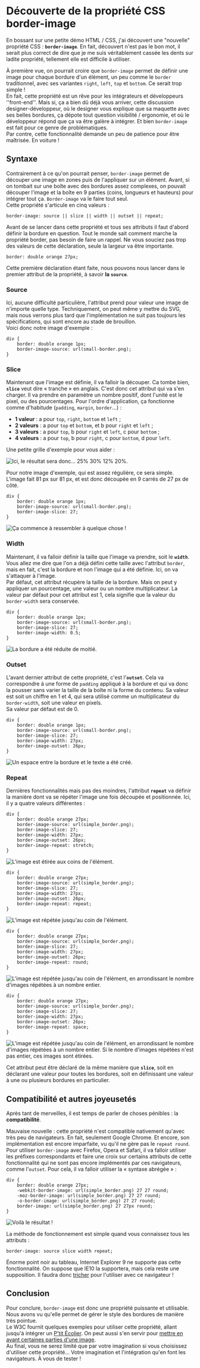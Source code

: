 # Découverte de la propriété CSS border-image

En bossant sur une petite démo HTML / CSS, j'ai découvert une "nouvelle" propriété CSS : **`border-image`**. En fait, découvert n'est pas le bon mot, il serait plus correct de dire que je me suis véritablement cassée les dents sur ladite propriété, tellement elle est difficile à utiliser.

À première vue, on pourrait croire que `border-image` permet de définir une image pour chaque bordure d'un élément, un peu comme le `border` traditionnel, avec ses variantes `right`, `left`, `top` et `bottom`. Ce serait trop simple !  
En fait, cette propriété est un rêve pour les intégrateurs et développeurs &#39;&#39;front-end''. Mais si, ça a bien dû déjà vous arriver, cette discussion designer-développeur, où le designer vous explique que sa maquette avec ses belles bordures, ça dépote tout question visibilité / ergonomie, et où le développeur répond que ça va être galère à intégrer. Et bien `border-image` est fait pour ce genre de problématiques.  
Par contre, cette fonctionnalité demande un peu de patience pour être maîtrisée. En voiture !

## Syntaxe

Contrairement à ce qu'on pourrait penser, `border-image` permet de découper une image en zones puis de l'appliquer sur un élément. Avant, si on tombait sur une boîte avec des bordures assez complexes, on pouvait découper l'image et la boîte en 9 parties (coins, longueurs et hauteurs) pour intégrer tout ça. `Border-image` va le faire tout seul.  
Cette propriété s'articule en cinq valeurs :

~~~ {lang="css" line="1"}
border-image: source || slice || width || outset || repeat;
~~~

Avant de se lancer dans cette propriété et tous ses attributs il faut d'abord définir la bordure en question. Tout le monde sait comment marche la propriété border, pas besoin de faire un rappel. Ne vous souciez pas trop des valeurs de cette déclaration, seule la largeur va être importante.

~~~ {lang="css" line="1"}
border: double orange 27px;
~~~

Cette première déclaration étant faite, nous pouvons nous lancer dans le premier attribut de la propriété, à savoir **la `source`**.

### Source

Ici, aucune difficulté particulière, l'attribut prend pour valeur une image de n'importe quelle type. Techniquement, on peut même y mettre du SVG, mais nous verrons plus tard que l'implémentation ne suit pas toujours les spécifications, qui sont encore au stade de brouillon.  
Voici donc notre image d'exemple :

~~~ {lang="css" line="1"}
div {
    border: double orange 1px;
    border-image-source: url(small-border.png);
}
~~~

### Slice

Maintenant que l'image est définie, il va falloir la découper. Ca tombe bien, **`slice`** veut dire « tranche » en anglais. C'est donc cet attribut qui va s'en charger. Il va prendre en paramètre un nombre positif, dont l'unité est le pixel, ou des pourcentages. Pour l'ordre d'application, ça fonctionne comme d'habitude (`padding`, `margin`, `border`...) :

- **1 valeur** : a pour `top`, `right`, `bottom` et `left` ;
- **2 valeurs** : a pour `top` et `bottom`, et b pour `right` et `left` ;
- **3 valeurs** : a pour `top`, b pour `right` et `left`, c pour `bottom` ;
- **4 valeurs** : a pour `top`, b pour `right`, c pour `bottom`, d pour `left`.

Une petite grille d'exemple pour vous aider :

![Ici, le résultat sera donc... 25% 30% 12% 20%.](img1.png "Ici, le résultat sera donc... 25% 30% 12% 20%.")

Pour notre image d'exemple, qui est assez régulière, ce sera simple. L'image fait 81 px sur 81 px, et est donc découpée en 9 carrés de 27 px de côté.

~~~ {lang="css" line="1"}
div {
    border: double orange 1px;
    border-image-source: url(small-border.png);
    border-image-slice: 27;
}
~~~

![Ça commence à ressembler à quelque chose !](img2.png "Ça commence à ressembler à quelque chose !")

### Width

Maintenant, il va falloir définir la taille que l'image va prendre, soit le **`width`**. Vous allez me dire que l'on a déjà défini cette taille avec l'attribut `border`, mais en fait, c'est la bordure et non l'image qui a été définie. Ici, on va s'attaquer à l'image.  
Par défaut, cet attribut récupère la taille de la bordure. Mais on peut y appliquer un pourcentage, une valeur ou un nombre multiplicateur. La valeur par défaut pour cet attribut est 1, cela signifie que la valeur du `border-width` sera conservée.

~~~ {lang="css" line="1"}
div {
    border: double orange 1px;
    border-image-source: url(small-border.png);
    border-image-slice: 27;
    border-image-width: 0.5;
}
~~~

![La bordure a été réduite de moitié.](img3.png "La bordure a été réduite de moitié.")

### Outset

L'avant dernier attribut de cette propriété, c'est l'**`outset`**. Cela va correspondre à une forme de `padding` appliqué à la bordure et qui va donc la pousser sans varier la taille de la boîte ni la forme du contenu. Sa valeur est soit un chiffre en 1 et 4, qui sera utilisé comme un multiplicateur du `border-width`, soit une valeur en pixels.  
Sa valeur par défaut est de 0.

~~~ {lang="css" line="1"}
div {
    border: double orange 1px;
    border-image-source: url(small-border.png);
    border-image-slice: 27;
    border-image-width: 27px;
    border-image-outset: 26px;
}
~~~

![Un espace entre la bordure et le texte a été créé.](img4.png "Un espace entre la bordure et le texte a été créé.")

### Repeat

Dernières fonctionnalités mais pas des moindres, l'attribut **`repeat`** va définir la manière dont va se répéter l'image une fois découpée et positionnée. Ici, il y a quatre valeurs différentes :

~~~ {lang="css" line="1"}
div {
    border: double orange 27px;
    border-image-source: url(simple_border.png);
    border-image-slice: 27;
    border-image-width: 27px;
    border-image-outset: 26px;
    border-image-repeat: stretch;
}     
~~~

![L'image est étirée aux coins de l'élément.](img5.png "L'image est étirée aux coins de l'élément.")

~~~ {lang="css" line="1"}
div {
    border: double orange 27px;
    border-image-source: url(simple_border.png);
    border-image-slice: 27;
    border-image-width: 27px;
    border-image-outset: 26px;
    border-image-repeat: repeat;
} 
~~~

![L'image est répétée jusqu'au coin de l'élément.](img6.png "L'image est répétée jusqu'au coin de l'élément.")

~~~ {lang="css" line="1"}
div {
    border: double orange 27px;
    border-image-source: url(simple_border.png);
    border-image-slice: 27;
    border-image-width: 27px;
    border-image-outset: 26px;
    border-image-repeat: round;
} 
~~~

![L'image est répétée jusqu'au coin de l'élément, en arrondissant le nombre d'images répétées à un nombre entier.](img7.png "L'image est répétée jusqu'au coin de l'élément, en arrondissant le nombre d'images répétées à un nombre entier.")

~~~ {lang="css" line="1"}
div {
    border: double orange 27px;
    border-image-source: url(simple_border.png);
    border-image-slice: 27;
    border-image-width: 27px;
    border-image-outset: 26px;
    border-image-repeat: space;
} 
~~~

![L'image est répétée jusqu'au coin de l'élément, en arrondissant le nombre d'images répétées à un nombre entier. Si le nombre d'images répétées n'est pas entier, ces images sont étirées.](img8.png "L'image est répétée jusqu'au coin de l'élément, en arrondissant le nombre d'images répétées à un nombre entier. Si le nombre d'images répétées n'est pas entier, ces images sont étirées.")

Cet attribut peut être déclaré de la même manière que **`slice`**, soit en déclarant une valeur pour toutes les bordures, soit en définissant une valeur à une ou plusieurs bordures en particulier.

## Compatibilité et autres joyeusetés

Après tant de merveilles, il est temps de parler de choses pénibles : la **compatibilité**.

Mauvaise nouvelle : cette propriété n'est compatible nativement qu'avec très peu de navigateurs. En fait, seulement Google Chrome. Et encore, son implémentation est encore imparfaite, vu qu'il ne gère pas le `repeat round`.  
Pour utiliser `border-image` avec Firefox, Opera et Safari, il va falloir utiliser les préfixes correspondants et faire une croix sur certains attributs de cette fonctionnalité qui ne sont pas encore implémentés par ces navigateurs, comme l'`outset`. Pour cela, il va falloir utiliser la « syntaxe abrégée » :

~~~ {lang="css" line="1"}
div {
    border: double orange 27px;
    -webkit-border-image: url(simple_border.png) 27 27 round;
    -moz-border-image: url(simple_border.png) 27 27 round;
    -o-border-image: url(simple_border.png) 27 27 round;
    border-image: url(simple_border.png) 27 27px round;
}
~~~

![Voilà le résultat !](img9.png "Voilà le résultat !")

La méthode de fonctionnement est simple quand vous connaissez tous les attributs :

~~~ {lang="css" line="1"}
border-image: source slice width repeat;
~~~

Énorme point noir au tableau, Internet Explorer 9 ne supporte pas cette fonctionnalité. On suppose que IE10 la supportera, mais cela reste une supposition. Il faudra donc [tricher](http://css3pie.com/documentation/supported-css3-features/#border-image) pour l'utiliser avec ce navigateur !

## Conclusion

Pour conclure, `border-image` est donc une propriété puissante et utilisable. Nous avons vu qu'elle permet de gérer le style des bordures de manière très pointue.  
Le W3C fournit quelques exemples pour utiliser cette propriété, allant jusqu'à intégrer un [P'tit Écolier](http://www.w3.org/Talks/2012/0416-CSS-WWW2012/Demos/borders/demo-border-all.html). On peut aussi s'en servir pour [mettre en avant certaines parties d'une image](http://www.zurb.com/playground/awesome-overlays).  
Au final, vous ne serez limité que par votre imagination si vous choisissez d'utiliser cette propriété... Votre imagination et l'intégration qu'en font les navigateurs. À vous de tester !

